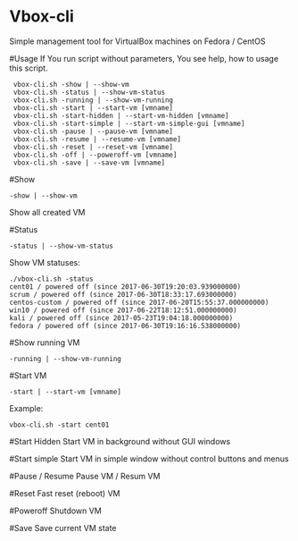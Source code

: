 # Vbox-cli
Simple management tool for VirtualBox machines on Fedora / CentOS

#Usage
If You run script without parameters, You see help, how to usage this script.
```
 vbox-cli.sh -show | --show-vm
 vbox-cli.sh -status | --show-vm-status
 vbox-cli.sh -running | --show-vm-running
 vbox-cli.sh -start | --start-vm [vmname]
 vbox-cli.sh -start-hidden | --start-vm-hidden [vmname]
 vbox-cli.sh -start-simple | --start-vm-simple-gui [vmname]
 vbox-cli.sh -pause | --pause-vm [vmname]
 vbox-cli.sh -resume | --resume-vm [vmname]
 vbox-cli.sh -reset | --reset-vm [vmname]
 vbox-cli.sh -off | --poweroff-vm [vmname]
 vbox-cli.sh -save | --save-vm [vmname]

```
#Show
```
-show | --show-vm
```
Show all created VM

#Status
```
-status | --show-vm-status
```
Show VM statuses:
```
./vbox-cli.sh -status
cent01 / powered off (since 2017-06-30T19:20:03.939000000)
scrum / powered off (since 2017-06-30T18:33:17.693000000)
centos-custom / powered off (since 2017-06-20T15:55:37.000000000)
win10 / powered off (since 2017-06-22T18:12:51.000000000)
kali / powered off (since 2017-05-23T19:04:18.000000000)
fedora / powered off (since 2017-06-30T19:16:16.538000000)
```

#Show running VM
```
-running | --show-vm-running
```

#Start VM
```
-start | --start-vm [vmname]
```
Example:
```
vbox-cli.sh -start cent01
```

#Start Hidden
Start VM in background without GUI windows

#Start simple
Start VM in simple window without control buttons and menus

#Pause / Resume
Pause VM / Resum VM

#Reset
Fast reset (reboot) VM

#Poweroff
Shutdown VM

#Save
Save current VM state
